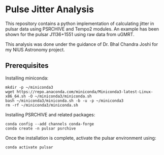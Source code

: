# Pulse Jitter Analysis
This repository contains a python implementation of calculating jitter in pulsar data using PSRCHIVE and Tempo2 modules.
An example has been shown for the pulsar J1136+1551 using raw data from uGMRT.

This analysis was done under the guidance of Dr. Bhal Chandra Joshi for my NIUS Astronomy project.

## Prerequisites
Installing miniconda:
```
mkdir -p ~/miniconda3
wget https://repo.anaconda.com/miniconda/Miniconda3-latest-Linux-x86_64.sh -O ~/miniconda3/miniconda.sh
bash ~/miniconda3/miniconda.sh -b -u -p ~/miniconda3
rm -rf ~/miniconda3/miniconda.sh
```

Installing PSRCHIVE and related packages:
```
conda config --add channels conda-forge
conda create -n pulsar psrchive
```

Once the installation is complete, activate the pulsar environment using:
```
conda activate pulsar
```
